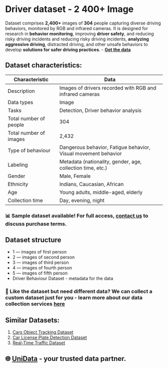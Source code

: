 # Driver dataset - 2 400+ Image
Dataset comprises **2,400+** images of **304** people capturing diverse driving behaviors, monitored by RGB and infrared cameras. It is designed for research in **behavior monitoring**, improving **driver safety**, and reducing risky driving incidents and reducing risky driving incidents, **analyzing aggressive driving**, distracted driving, and other unsafe behaviors to develop **solutions for safer driving practices**.  - **[Get the data](https://unidata.pro/datasets/driver-behaviour-dataset/?utm_source=github-sc&utm_medium=referral&utm_campaign=Driving-Behavior-Dataset)**
## Dataset characteristics:
| **Characteristic**       | **Data**                                                                 |
|--------------------------|--------------------------------------------------------------------------|
| Description              | Images of drivers recorded with RGB and infrared cameras                |
| Data types               | Image                                                                   |
| Tasks                    | Detection, Driver behavior analysis                                     |
| Total number of people   | 304                                                                     |
| Total number of images   | 2,432                                                                   |
| Type of behaviour        | Dangerous behavior, Fatigue behavior, Visual movement behavior           |
| Labeling                 | Metadata (nationality, gender, age, collection time, etc.)              |
| Gender                   | Male, Female                                                            |
| Ethnicity                | Indians, Caucasian, African                                              |
| Age                      | Young adults, middle-aged, elderly                                       |
| Collection time          | Day, evening, night                                                     |

### 📊 Sample dataset available! For full access, [contact us](https://unidata.pro/datasets/driver-behaviour-dataset/?utm_source=github-sc&utm_medium=referral&utm_campaign=Driving-Behavior-Dataset) to discuss purchase terms.
## Dataset structure
- 1  —  images of first person
- 2  —  images of second person
- 3  — images of third person
- 4  — images of fourth person
- 5  — images of fifth person
- Driver Behaviour Dataset - metadata for the data

### 🧩 Like the dataset but need different data? We can collect a custom dataset just for you - learn more about our data collection services [here](https://unidata.pro/datasets/driver-behaviour-dataset/?utm_source=github-sc&utm_medium=referral&utm_campaign=Driving-Behavior-Dataset)

## Similar Datasets:
1. [Cars Object Tracking Dataset](https://unidata.pro/datasets/cars-object-tracking/?utm_source=github-sc&utm_medium=referral&utm_campaign=Driving-Behavior-Dataset)
2. [Car License Plate Detection Dataset](https://unidata.pro/datasets/car-license-plates-ocr-image/?utm_source=github-sc&utm_medium=referral&utm_campaign=Driving-Behavior-Dataset)
3. [Real-Time Traffic Dataset](https://unidata.pro/datasets/real-time-traffic-and-environmental-video-dataset/?utm_source=github-sc&utm_medium=referral&utm_campaign=Driving-Behavior-Dataset)

## 🌐 [UniData](https://unidata.pro/datasets/driver-behaviour-dataset/?utm_source=github-sc&utm_medium=referral&utm_campaign=Driving-Behavior-Dataset) - your trusted data partner. 
